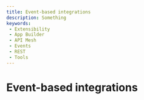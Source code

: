 ```yaml
---
title: Event-based integrations
description: Something
keywords:
 - Extensibility
 - App Builder
 - API Mesh
 - Events
 - REST
 - Tools
---
```


# Event-based integrations
